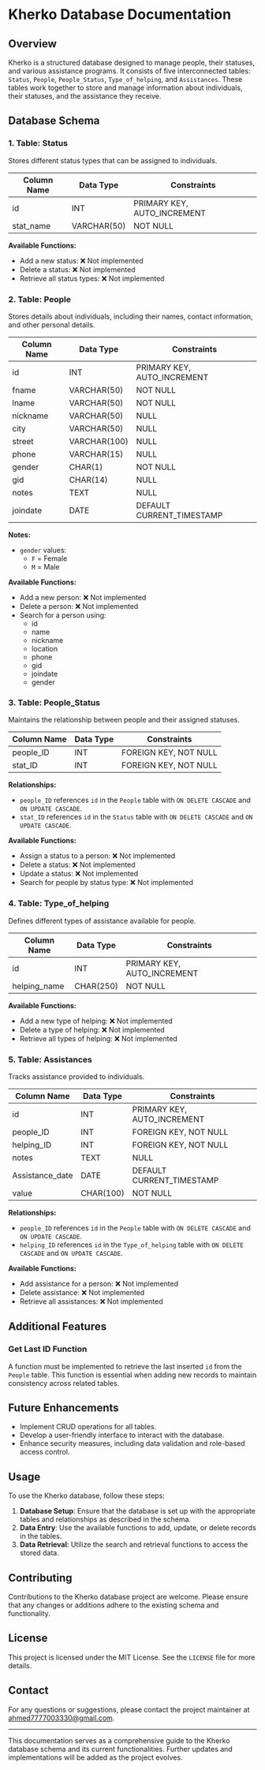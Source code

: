 # Kherko Database Documentation

## Overview

Kherko is a structured database designed to manage people, their statuses, and various assistance programs. It consists of five interconnected tables: `Status`, `People`, `People_Status`, `Type_of_helping`, and `Assistances`. These tables work together to store and manage information about individuals, their statuses, and the assistance they receive.

## Database Schema

### 1. Table: Status

Stores different status types that can be assigned to individuals.

| Column Name | Data Type   | Constraints                 |
| ----------- | ----------- | --------------------------- |
| id          | INT         | PRIMARY KEY, AUTO_INCREMENT |
| stat_name   | VARCHAR(50) | NOT NULL                    |

**Available Functions:**

- Add a new status: ❌ Not implemented
- Delete a status: ❌ Not implemented
- Retrieve all status types: ❌ Not implemented

### 2. Table: People

Stores details about individuals, including their names, contact information, and other personal details.

| Column Name | Data Type    | Constraints                 |
| ----------- | ------------ | --------------------------- |
| id          | INT          | PRIMARY KEY, AUTO_INCREMENT |
| fname       | VARCHAR(50)  | NOT NULL                    |
| lname       | VARCHAR(50)  | NOT NULL                    |
| nickname    | VARCHAR(50)  | NULL                        |
| city        | VARCHAR(50)  | NULL                        |
| street      | VARCHAR(100) | NULL                        |
| phone       | VARCHAR(15)  | NULL                        |
| gender      | CHAR(1)      | NOT NULL                    |
| gid         | CHAR(14)     | NULL                        |
| notes       | TEXT         | NULL                        |
| joindate    | DATE         | DEFAULT CURRENT_TIMESTAMP   |

**Notes:**

- `gender` values:
  - `F` = Female
  - `M` = Male

**Available Functions:**

- Add a new person: ❌ Not implemented
- Delete a person: ❌ Not implemented
- Search for a person using:
  - id
  - name
  - nickname
  - location
  - phone
  - gid
  - joindate
  - gender

### 3. Table: People_Status

Maintains the relationship between people and their assigned statuses.

| Column Name | Data Type | Constraints           |
| ----------- | --------- | --------------------- |
| people_ID   | INT       | FOREIGN KEY, NOT NULL |
| stat_ID     | INT       | FOREIGN KEY, NOT NULL |

**Relationships:**

- `people_ID` references `id` in the `People` table with `ON DELETE CASCADE` and `ON UPDATE CASCADE`.
- `stat_ID` references `id` in the `Status` table with `ON DELETE CASCADE` and `ON UPDATE CASCADE`.

**Available Functions:**

- Assign a status to a person: ❌ Not implemented
- Delete a status: ❌ Not implemented
- Update a status: ❌ Not implemented
- Search for people by status type: ❌ Not implemented

### 4. Table: Type_of_helping

Defines different types of assistance available for people.

| Column Name  | Data Type | Constraints                 |
| ------------ | --------- | --------------------------- |
| id           | INT       | PRIMARY KEY, AUTO_INCREMENT |
| helping_name | CHAR(250) | NOT NULL                    |

**Available Functions:**

- Add a new type of helping: ❌ Not implemented
- Delete a type of helping: ❌ Not implemented
- Retrieve all types of helping: ❌ Not implemented

### 5. Table: Assistances

Tracks assistance provided to individuals.

| Column Name     | Data Type | Constraints                 |
| --------------- | --------- | --------------------------- |
| id              | INT       | PRIMARY KEY, AUTO_INCREMENT |
| people_ID       | INT       | FOREIGN KEY, NOT NULL       |
| helping_ID      | INT       | FOREIGN KEY, NOT NULL       |
| notes           | TEXT      | NULL                        |
| Assistance_date | DATE      | DEFAULT CURRENT_TIMESTAMP   |
| value           | CHAR(100) | NOT NULL                    |

**Relationships:**

- `people_ID` references `id` in the `People` table with `ON DELETE CASCADE` and `ON UPDATE CASCADE`.
- `helping_ID` references `id` in the `Type_of_helping` table with `ON DELETE CASCADE` and `ON UPDATE CASCADE`.

**Available Functions:**

- Add assistance for a person: ❌ Not implemented
- Delete assistance: ❌ Not implemented
- Retrieve all assistances: ❌ Not implemented

## Additional Features

### Get Last ID Function

A function must be implemented to retrieve the last inserted `id` from the `People` table. This function is essential when adding new records to maintain consistency across related tables.

## Future Enhancements

- Implement CRUD operations for all tables.
- Develop a user-friendly interface to interact with the database.
- Enhance security measures, including data validation and role-based access control.

## Usage

To use the Kherko database, follow these steps:

1. **Database Setup**: Ensure that the database is set up with the appropriate tables and relationships as described in the schema.
2. **Data Entry**: Use the available functions to add, update, or delete records in the tables.
3. **Data Retrieval**: Utilize the search and retrieval functions to access the stored data.

## Contributing

Contributions to the Kherko database project are welcome. Please ensure that any changes or additions adhere to the existing schema and functionality.

## License

This project is licensed under the MIT License. See the `LICENSE` file for more details.

## Contact

For any questions or suggestions, please contact the project maintainer at [ahmed7777003330@gmail.com](mailto:ahmed7777003330@gmail.com).

---

This documentation serves as a comprehensive guide to the Kherko database schema and its current functionalities. Further updates and implementations will be added as the project evolves.
